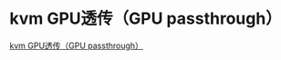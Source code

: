 # kvm GPU透传（GPU passthrough）
[kvm GPU透传（GPU passthrough）](https://aiwithcloud.com/2022/04/30/kvm-gpu%e9%80%8f%e4%bc%a0%ef%bc%88gpu-passthrough%ef%bc%89/)